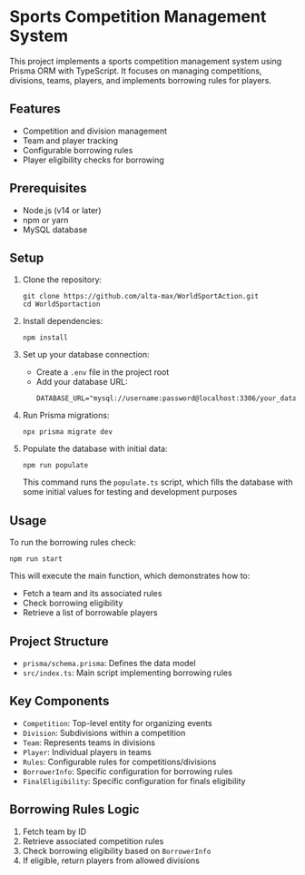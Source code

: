 # Sports Competition Management System

This project implements a sports competition management system using Prisma ORM with TypeScript. It focuses on managing competitions, divisions, teams, players, and implements borrowing rules for players.

## Features

- Competition and division management
- Team and player tracking
- Configurable borrowing rules
- Player eligibility checks for borrowing

## Prerequisites

- Node.js (v14 or later)
- npm or yarn
- MySQL database

## Setup

1. Clone the repository:
   ```
   git clone https://github.com/alta-max/WorldSportAction.git
   cd WorldSportaction
   ```

2. Install dependencies:
   ```
   npm install
   ```

3. Set up your database connection:
   - Create a `.env` file in the project root
   - Add your database URL:
     ```
     DATABASE_URL="mysql://username:password@localhost:3306/your_database"
     ```

4. Run Prisma migrations:
   ```
   npx prisma migrate dev
   ```

5. Populate the database with initial data:
   ```
   npm run populate
   ```
   This command runs the `populate.ts` script, which fills the database with some initial values for testing and development purposes

## Usage

To run the borrowing rules check:

```
npm run start
```

This will execute the main function, which demonstrates how to:
- Fetch a team and its associated rules
- Check borrowing eligibility
- Retrieve a list of borrowable players

## Project Structure

- `prisma/schema.prisma`: Defines the data model
- `src/index.ts`: Main script implementing borrowing rules

## Key Components

- `Competition`: Top-level entity for organizing events
- `Division`: Subdivisions within a competition
- `Team`: Represents teams in divisions
- `Player`: Individual players in teams
- `Rules`: Configurable rules for competitions/divisions
- `BorrowerInfo`: Specific configuration for borrowing rules
- `FinalEligibility`: Specific configuration for finals eligibility

## Borrowing Rules Logic

1. Fetch team by ID
2. Retrieve associated competition rules
3. Check borrowing eligibility based on `BorrowerInfo`
4. If eligible, return players from allowed divisions
